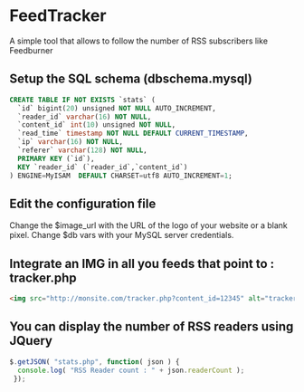 # FeedTracker
A simple tool that allows to follow the number of RSS subscribers like Feedburner

Setup the SQL schema (dbschema.mysql)
------
```sql
CREATE TABLE IF NOT EXISTS `stats` (
  `id` bigint(20) unsigned NOT NULL AUTO_INCREMENT,
  `reader_id` varchar(16) NOT NULL,
  `content_id` int(10) unsigned NOT NULL,
  `read_time` timestamp NOT NULL DEFAULT CURRENT_TIMESTAMP,
  `ip` varchar(16) NOT NULL,
  `referer` varchar(128) NOT NULL,
  PRIMARY KEY (`id`),
  KEY `reader_id` (`reader_id`,`content_id`)
) ENGINE=MyISAM  DEFAULT CHARSET=utf8 AUTO_INCREMENT=1;
```


Edit the configuration file
------

Change the $image_url with the URL of the logo of your website or a blank pixel.
Change $db vars with your MySQL server credentials.

Integrate an IMG in all you feeds that point to : tracker.php
------

```html
<img src="http://monsite.com/tracker.php?content_id=12345" alt="tracker" />
```

You can display the number of RSS readers using JQuery 
------

```javascript
$.getJSON( "stats.php", function( json ) {
  console.log( "RSS Reader count : " + json.readerCount );
 });
 ```
